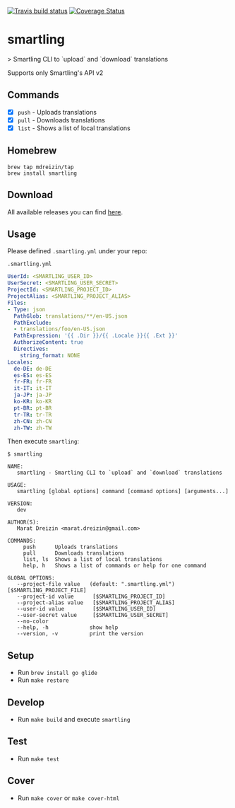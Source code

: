 [![Travis build status](http://img.shields.io/travis/mdreizin/smartling/master.svg?style=flat-square)](https://travis-ci.org/mdreizin/smartling)
[![Coverage Status](https://img.shields.io/coveralls/mdreizin/smartling/master.svg?style=flat-square)](https://coveralls.io/r/mdreizin/smartling?branch=master)

<h1 id="smartling">smartling</h1>
> Smartling CLI to `upload` and `download` translations

Supports only Smartling's API v2

<h2 id="smartling-commands">Commands</h2>

- [x] `push` - Uploads translations
- [x] `pull` - Downloads translations
- [x] `list` - Shows a list of local translations

<h2 id="smartling-homebrew">Homebrew</h2>

```
brew tap mdreizin/tap
brew install smartling
```

<h2 id="smartling-download">Download</h2>

All available releases you can find [here](https://github.com/mdreizin/smartling/releases).

<h2 id="smartling-usage">Usage</h2>

Please defined `.smartling.yml` under your repo:

`.smartling.yml`

```yml
UserId: <SMARTLING_USER_ID>
UserSecret: <SMARTLING_USER_SECRET>
ProjectId: <SMARTLING_PROJECT_ID>
ProjectAlias: <SMARTLING_PROJECT_ALIAS>
Files:
- Type: json
  PathGlob: translations/**/en-US.json
  PathExclude:
  - translations/foo/en-US.json
  PathExpression: '{{ .Dir }}/{{ .Locale }}{{ .Ext }}'
  AuthorizeContent: true
  Directives:
    string_format: NONE
Locales:
  de-DE: de-DE
  es-ES: es-ES
  fr-FR: fr-FR
  it-IT: it-IT
  ja-JP: ja-JP
  ko-KR: ko-KR
  pt-BR: pt-BR
  tr-TR: tr-TR
  zh-CN: zh-CN
  zh-TW: zh-TW

```

Then execute `smartling`:

`$ smartling`

```
NAME:
   smartling - Smartling CLI to `upload` and `download` translations

USAGE:
   smartling [global options] command [command options] [arguments...]

VERSION:
   dev

AUTHOR(S):
   Marat Dreizin <marat.dreizin@gmail.com>

COMMANDS:
     push      Uploads translations
     pull      Downloads translations
     list, ls  Shows a list of local translations
     help, h   Shows a list of commands or help for one command

GLOBAL OPTIONS:
   --project-file value   (default: ".smartling.yml") [$SMARTLING_PROJECT_FILE]
   --project-id value      [$SMARTLING_PROJECT_ID]
   --project-alias value   [$SMARTLING_PROJECT_ALIAS]
   --user-id value         [$SMARTLING_USER_ID]
   --user-secret value     [$SMARTLING_USER_SECRET]
   --no-color
   --help, -h             show help
   --version, -v          print the version

```

<h2 id="smartling-setup">Setup</h2>

* Run `brew install go glide`
* Run `make restore`

<h2 id="smartling-develop">Develop</h2>

* Run `make build` and execute `smartling`

<h2 id="smartling-test">Test</h2>

* Run `make test`

<h2 id="smartling-cover">Cover</h2>

* Run `make cover` or `make cover-html`
